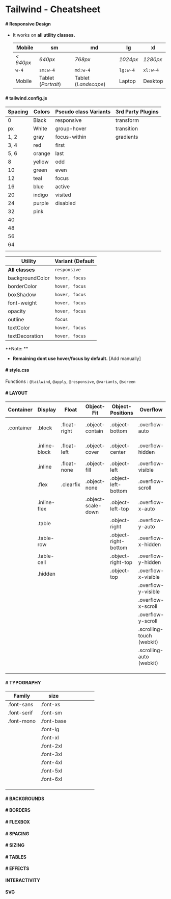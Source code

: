 # Tailwind - Cheatsheet

#### # Responsive Design

- It works on **all utility classes.**

  | Mobile    | sm                  | md                   | lg       | xl       |
  | --------- | ------------------- | -------------------- | -------- | -------- |
  | _< 640px_ | _640px_             | _768px_              | _1024px_ | _1280px_ |
  | `w-4`     | `sm:w-4`            | `md:w-4`             | `lg:w-4` | `xl:w-4` |
  | Mobile    | Tablet (_Portrait_) | Tablet (_Landscape_) | Laptop   | Desktop  |

#### # tailwind.config.js

| Spacing | Colors | Pseudo class Variants | 3rd Party Plugins |
| ------- | ------ | --------------------- | ----------------- |
| 0       | Black  | responsive            | transform         |
| px      | White  | group-hover           | transition        |
| 1, 2    | gray   | focus-within          | gradients         |
| 3, 4    | red    | first                 |                   |
| 5, 6    | orange | last                  |                   |
| 8       | yellow | odd                   |                   |
| 10      | green  | even                  |                   |
| 12      | teal   | focus                 |                   |
| 16      | blue   | active                |                   |
| 20      | indigo | visited               |                   |
| 24      | purple | disabled              |                   |
| 32      | pink   |                       |                   |
| 40      |        |                       |                   |
| 48      |        |                       |                   |
| 56      |        |                       |                   |
| 64      |        |                       |                   |
|         |        |                       |                   |

| Utility         | Variant (Default |
| --------------- | ---------------- |
| **All classes** | `responsive`     |
| backgroundColor | `hover, focus`   |
| borderColor     | `hover, focus`   |
| boxShadow       | `hover, focus`   |
| font-weight     | `hover, focus`   |
| opacity         | `hover, focus`   |
| outline         | `focus`          |
| textColor       | `hover, focus`   |
| textDecoration  | `hover, focus`   |

**Note: **

- **Remaining dont use hover/focus by default.** [Add manually]

#### # style.css

Functions : `@tailwind`, `@apply`, `@responsive`, `@variants`, `@screen`

#### # LAYOUT

| Container  | Display       | Float        | Object-Fit         | Object-Positions     | Overflow                  | Positions | Positions-TRBL                  | Visible    | z-index |
| ---------- | ------------- | ------------ | ------------------ | -------------------- | ------------------------- | --------- | ------------------------------- | ---------- | ------- |
| .container | .block        | .float-right | .object-contain    | .object-bottom       | .overflow-auto            | .static   | .{ top/right/bottom/left }-0    | .visible   | .z-0    |
|            | .inline-block | .float-left  | .object-cover      | .object-center       | .overflow-hidden          | .relative | .{ top/right/bottom/left }-auto | .invisible | .z-10   |
|            | .inline       | .float-none  | .object-fill       | .object-left         | .overflow-visible         | .absolute | .inset-0                        |            | .z-20   |
|            | .flex         | .clearfix    | .object-none       | .object-left-bottom  | .overflow-scroll          | .fixed    | .inset-auto                     |            | .z-30   |
|            | .inline-flex  |              | .object-scale-down | .object-left-top     | .overflow-x-auto          | .sticky   | .inset-{x/y}-0                  |            | .z-40   |
|            | .table        |              |                    | .object-right        | .overflow-y-auto          |           | .inset-{x/y}-auto               |            | .z-50   |
|            | .table-row    |              |                    | .object-right-bottom | .overflow-x-hidden        |           |                                 |            | .z-auto |
|            | .table-cell   |              |                    | .object-right-top    | .overflow-y-hidden        |           |                                 |            |
|            | .hidden       |              |                    | .object-top          | .overflow-x-visible       |           |                                 |            |
|            |               |              |                    |                      | .overflow-y-visible       |           |                                 |            |
|            |               |              |                    |                      | .overflow-x-scroll        |           |                                 |            |
|            |               |              |                    |                      | .overflow-y-scroll        |           |                                 |            |
|            |               |              |                    |                      | .scrolling-touch (webkit) |           |                                 |            |
|            |               |              |                    |                      | .scrolling-auto (webkit)  |           |                                 |            |
|            |               |              |                    |                      |                           |           |                                 |            |
|            |               |              |                    |                      |                           |           |                                 |            |
|            |               |              |                    |                      |                           |

#### # TYPOGRAPHY

| Family      | size       |     |     |     |     |     |
| ----------- | ---------- | --- | --- | --- | --- | --- |
| .font-sans  | .font-xs   |     |     |     |     |     |
| .font-serif | .font-sm   |     |     |     |     |     |
| .font-mono  | .font-base |     |     |     |     |     |
|             | .font-lg   |     |     |     |     |     |
|             | .font-xl   |     |     |     |     |     |
|             | .font-2xl  |     |     |     |     |     |
|             | .font-3xl  |     |     |     |     |     |
|             | .font-4xl  |     |     |     |     |     |
|             | .font-5xl  |     |     |     |     |     |
|             | .font-6xl  |     |     |     |     |     |
|             |            |     |     |     |     |     |
|             |            |     |     |     |     |     |
|             |            |     |     |     |     |     |

#### # BACKGROUNDS

#### # BORDERS

#### # FLEXBOX

#### # SPACING

#### # SIZING

#### # TABLES

#### # EFFECTS

#### INTERACTIVITY

#### SVG
